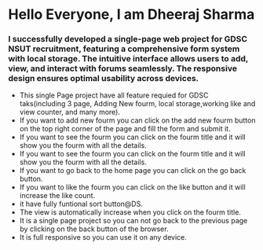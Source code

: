 # Hello Everyone, I am Dheeraj Sharma
### I successfully developed a single-page web project for GDSC NSUT recruitment, featuring a comprehensive form system with local storage. The intuitive interface allows users to add, view, and interact with forums seamlessly. The responsive design ensures optimal usability across devices.
+ This single Page project have all feature requied for GDSC taks(including 3 page, Adding New fourm, local storage,working like and view counter, and many more).
+ If you want to add new fourm you can click on the add new fourm button on the top right corner of the page and fill the form and submit it.
+ If you want to see the fourm you can click on the fourm title and it will show you the fourm with all the details.
+ If you want to see the fourm you can click on the fourm title and it will show you the fourm with all the details.
+ If you want to go back to the home page you can click on the go back button.
+ If you want to like the fourm you can click on the like button and it will increase the like count.
+ it have fully funtional sort button@DS.
+ The view is automatically increase when you click on the fourm title.
+ It is a single page project so you can not go back to the previous page by clicking on the back button of the browser.
+ It is full responsive so you can use it on any device.
